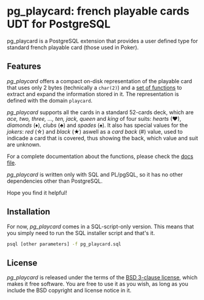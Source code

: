 pg_playcard: french playable cards UDT for PostgreSQL
=====================================================

pg_playcard is a PostgreSQL extension that provides a user defined type for 
standard french playable card (those used in Poker).

Features
--------
_pg\_playcard_ offers a compact on-disk representation of the playable card 
that uses only 2 bytes (technically a `char(2)`) and a 
[set of functions](docs/pg_playcard_docs.md) to extract and expand the 
information stored in it. The representation is defined with the domain 
`playcard`.

_pg\_playcard_ supports all the cards in a standard 52-cards deck, which are  
_ace, two, three, ..., ten, jack, queen_ and _king_ of four suits: _hearts_ 
(♥), _diamonds_ (♦), _clubs_ (♣) and _spades_ (♠). It also has special values 
for the _jokers_: _red_ (☆) and _black_ (★) aswell as a _card back_ (#) value, 
used to indicade a card that is covered, thus showing the back, which value 
and suit are unknown.

For a complete documentation about the functions, please check the 
[docs file](docs/pg_playcard_docs.md).

_pg\_playcard_ is written only with SQL and PL/pgSQL, so it has no other 
dependencies other than PostgreSQL.

Hope you find it helpful!

Installation
------------
For now, _pg\_playcard_ comes in a SQL-script-only version. This means that 
you simply need to run the SQL installer script and that's it.
```bash
psql [other parameters] -f pg_playcard.sql
```

License
-------
_pg\_playcard_ is released under the terms of the 
[BSD 3-clause license](LICENSE.md), 
which makes it free software. You are free to use it as you wish, as long as 
you include the BSD copyright and license notice in it.
